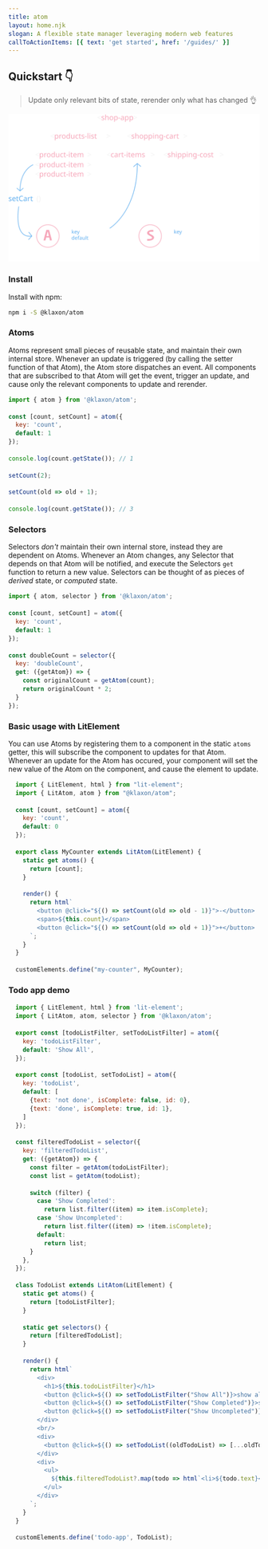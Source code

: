 ```yaml
---
title: atom
layout: home.njk
slogan: A flexible state manager leveraging modern web features
callToActionItems: [{ text: 'get started', href: '/guides/' }]
---
```


<script type="module" src="./components/wcd-snippet.js"></script>

## Quickstart 👇

> Update only relevant bits of state, rerender only what has changed 👌

<div id="graph">

![illustration of Atoms inner workins](./graph.svg)

</div>

### Install

Install with npm:

```bash
npm i -S @klaxon/atom
```

### Atoms

Atoms represent small pieces of reusable state, and maintain their own internal store. Whenever an update is triggered (by calling the setter function of that Atom), the Atom store dispatches an event. All components that are subscribed to that Atom will get the event, trigger an update, and cause only the relevant components to update and rerender.

```js
import { atom } from '@klaxon/atom';

const [count, setCount] = atom({
  key: 'count',
  default: 1
});

console.log(count.getState()); // 1

setCount(2);

setCount(old => old + 1);

console.log(count.getState()); // 3
```

### Selectors

Selectors _don't_ maintain their own internal store, instead they are dependent on Atoms. Whenever an Atom changes, any Selector that depends on that Atom will be notified, and execute the Selectors `get` function to return a new value. Selectors can be thought of as pieces of _derived_ state, or _computed_ state.

```js
import { atom, selector } from '@klaxon/atom';

const [count, setCount] = atom({
  key: 'count',
  default: 1
});

const doubleCount = selector({
  key: 'doubleCount',
  get: ({getAtom}) => {
    const originalCount = getAtom(count);
    return originalCount * 2;
  }
});
```

### Basic usage with LitElement

You can use Atoms by registering them to a component in the static `atoms` getter, this will subscribe the component to updates for that Atom. Whenever an update for the Atom has occured, your component will set the new value of the Atom on the component, and cause the element to update.

<wcd-snippet class="landing-page" data-id="4jOEMPDsdljAVmAmoQSJ">

  ```js
    import { LitElement, html } from "lit-element";
    import { LitAtom, atom } from "@klaxon/atom";

    const [count, setCount] = atom({
      key: 'count',
      default: 0
    });

    export class MyCounter extends LitAtom(LitElement) {
      static get atoms() {
        return [count];
      }

      render() {
        return html`
          <button @click="${() => setCount(old => old - 1)}">-</button>
          <span>${this.count}</span>
          <button @click="${() => setCount(old => old + 1)}">+</button>
        `;
      }
    }

    customElements.define("my-counter", MyCounter);
  ```

</wcd-snippet>

### Todo app demo

<wcd-snippet class="landing-page" data-id="e530K7dhKDxqpoocCOu5">

  ```js
    import { LitElement, html } from 'lit-element';
    import { LitAtom, atom, selector } from '@klaxon/atom';

    export const [todoListFilter, setTodoListFilter] = atom({
      key: 'todoListFilter',
      default: 'Show All',
    });

    export const [todoList, setTodoList] = atom({
      key: 'todoList',
      default: [
        {text: 'not done', isComplete: false, id: 0},
        {text: 'done', isComplete: true, id: 1},
      ]
    });

    const filteredTodoList = selector({
      key: 'filteredTodoList',
      get: ({getAtom}) => {
        const filter = getAtom(todoListFilter);
        const list = getAtom(todoList);

        switch (filter) {
          case 'Show Completed':
            return list.filter((item) => item.isComplete);
          case 'Show Uncompleted':
            return list.filter((item) => !item.isComplete);
          default:
            return list;
        }
      },
    });

    class TodoList extends LitAtom(LitElement) {
      static get atoms() {
        return [todoListFilter];
      }

      static get selectors() {
        return [filteredTodoList];
      }

      render() {
        return html`
          <div>
            <h1>${this.todoListFilter}</h1>
            <button @click=${() => setTodoListFilter("Show All")}>show all</button>
            <button @click=${() => setTodoListFilter("Show Completed")}>show completed</button>
            <button @click=${() => setTodoListFilter("Show Uncompleted")}>show uncompleted</button>
          </div>
          <br/>
          <div>
            <button @click=${() => setTodoList((oldTodoList) => [...oldTodoList, {text: 'New todo', isComplete: false, id: 1}])}>add</button>
          </div>
          <div>
            <ul>
              ${this.filteredTodoList?.map(todo => html`<li>${todo.text}</li>`)}
            </ul>
          </div>
        `;
      }
    }

    customElements.define('todo-app', TodoList);
  ```

</wcd-snippet>